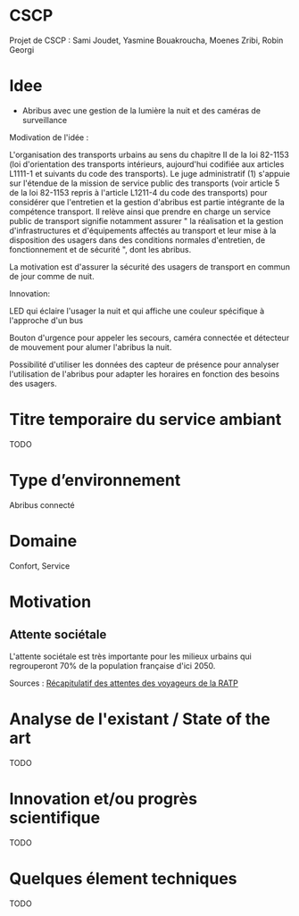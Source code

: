 # CSCP
Projet de CSCP : Sami Joudet, Yasmine Bouakroucha, Moenes Zribi, Robin Georgi

# Idee
- Abribus avec une gestion de la lumière la nuit et des caméras de surveillance

Modivation de l'idée : 

L'organisation des transports urbains au sens du chapitre II de la loi 82-1153 (loi d'orientation des transports intérieurs, aujourd'hui codifiée aux articles L1111-1 et suivants du code des transports).
Le juge administratif (1) s'appuie sur l'étendue de la mission de service public des transports (voir article 5 de la loi 82-1153 repris à l'article L1211-4 du code des transports) pour considérer que l'entretien et la gestion d'abribus est partie intégrante de la compétence transport.
Il relève ainsi que prendre en charge un service public de transport signifie notamment assurer " la réalisation et la gestion d'infrastructures et d'équipements affectés au transport et leur mise à la disposition des usagers dans des conditions normales d'entretien, de fonctionnement et de sécurité ", dont les abribus.

La motivation est d'assurer la sécurité des usagers de transport en commun de jour comme de nuit.

Innovation: 

LED qui éclaire l'usager la nuit et qui affiche une couleur spécifique à l'approche d'un bus

Bouton d'urgence pour appeler les secours, caméra connectée et détecteur de mouvement pour alumer l'abribus la nuit. 

Possibilité d'utiliser les données des capteur de présence pour annalyser l'utilisation de l'abribus pour adapter les horaires en fonction des besoins des usagers.

# Titre temporaire du service ambiant
TODO

# Type d’environnement
Abribus connecté 

# Domaine 
Confort, Service

# Motivation
## Attente sociétale
L'attente sociétale est très importante pour les milieux urbains qui regrouperont 70% de la population française d'ici 2050.

Sources : [Récapitulatif des attentes des voyageurs de la RATP](https://www.ratpdev.com/sites/default/files/annexes/communiques/TRACER%20LA%20VOIE_Nouvelles%20attentes%20voyageurs_web.pdfhttps://www.ratpdev.com/sites/default/files/annexes/communiques/TRACER%20LA%20VOIE_Nouvelles%20attentes%20voyageurs_web.pdf)

# Analyse de l'existant / State of the art
TODO

# Innovation et/ou progrès scientifique
TODO

# Quelques élement techniques
TODO
